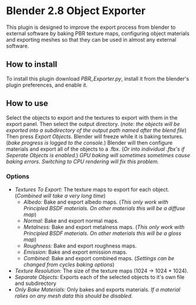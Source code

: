 # Blender 2.8 Object Exporter
This plugin is designed to improve the export process from blender to external software by baking PBR texture maps, configuring object materials and exporting meshes so that they can be used in almost any external software.
## How to install
To install this plugin download *PBR_Exporter.py*, install it from the blender's plugin preferences, and enable it.
## How to use
Select the objects to export and the textures to export with them in the export panel. Then select the output directory. (*note: the objects will be exported into a subdirectory of the output path named after the blend file*) Then press *Export Objects*. Blender will freeze while it is baking textures. (*bake progress is logged to the console.*) Blender will then configure materials and export all of the objects to a .fbx. (*Or into individual .fbx's if Seperate Objects is enabled.*)
*GPU baking will sometimes sometimes cause baking errors. Switching to CPU rendering will fix this problem.*

### Options
- *Textures To Export:* The texture maps to export for each object. (*Combined will take a very long time*)
	- *Albedo:* Bake and export albedo maps. (*This only work with Principled BSDF materials. On other materials this will be a diffuse map*) 
	- *Normal:* Bake and export normal maps.
	- *Metalness:* Bake and export metalness maps. (*This only work with Principled BSDF materials. On other materials this will be a gloss map*) 
	- *Roughness:* Bake and export roughness maps.
	- *Emission:* Bake and export emission maps.
	- *Combined:* Bake and export combined maps. (*Settings can be changed from cycles baking options*)
- *Texture Resolution:* The size of the texture maps (1024 -> 1024 * 1024).
- *Separate Objects:* Exports each of the selected objects to it's own file and subdirectory
- *Only Bake Materials:* Only bakes and exports materials. *If a material ralies on any mesh data this should be disabled.*